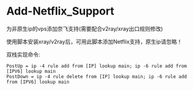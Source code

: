 # Add-Netflix_Support

为非原生ip的vps添加奈飞支持(需要配合v2ray/xray出口规则修改)

使用脚本安装xray/v2ray后，可用此脚本添加Netflix支持，原生ip请忽略！

双栈实现命令:

```
PostUp = ip -4 rule add from [IP] lookup main; ip -6 rule add from [IPV6] lookup main
PostDown = ip -4 rule delete from [IP] lookup main; ip -6 rule add from [IPV6] lookup main
```
